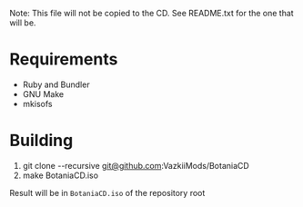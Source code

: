 Note: This file will not be copied to the CD.
See README.txt for the one that will be.

# Requirements

* Ruby and Bundler
* GNU Make
* mkisofs

# Building

1. git clone --recursive git@github.com:VazkiiMods/BotaniaCD
1. make BotaniaCD.iso

Result will be in `BotaniaCD.iso` of the repository root

